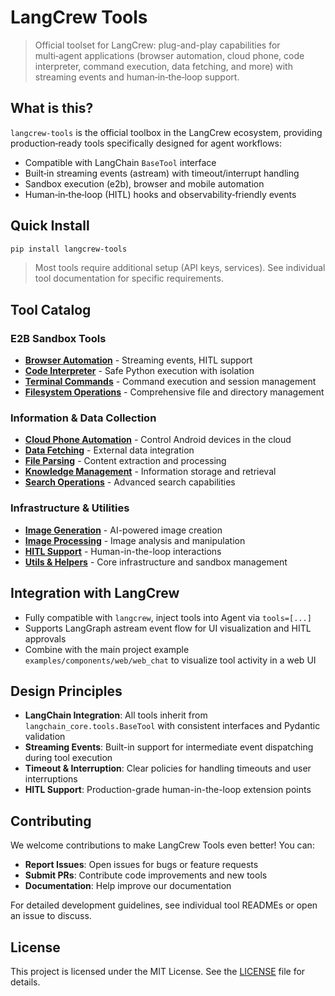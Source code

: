 # LangCrew Tools

> Official toolset for LangCrew: plug-and-play capabilities for multi‑agent applications (browser automation, cloud phone, code interpreter, command execution, data fetching, and more) with streaming events and human‑in‑the‑loop support.

## What is this?

`langcrew-tools` is the official toolbox in the LangCrew ecosystem, providing production‑ready tools specifically designed for agent workflows:
- Compatible with LangChain `BaseTool` interface
- Built‑in streaming events (astream) with timeout/interrupt handling
- Sandbox execution (e2b), browser and mobile automation
- Human‑in‑the‑loop (HITL) hooks and observability‑friendly events

## Quick Install

```bash
pip install langcrew-tools
```

> Most tools require additional setup (API keys, services). See individual tool documentation for specific requirements.

## Tool Catalog

### E2B Sandbox Tools
- **[Browser Automation](./langcrew_tools/browser/README.md)** - Streaming events, HITL support
- **[Code Interpreter](./langcrew_tools/code_interpreter/README.md)** - Safe Python execution with isolation
- **[Terminal Commands](./langcrew_tools/commands/README.md)** - Command execution and session management
- **[Filesystem Operations](./langcrew_tools/filesystem/README.md)** - Comprehensive file and directory management

### Information & Data Collection
- **[Cloud Phone Automation](./langcrew_tools/cloud_phone/README.md)** - Control Android devices in the cloud
- **[Data Fetching](./langcrew_tools/fetch/README.md)** - External data integration
- **[File Parsing](./langcrew_tools/file_parser/README.md)** - Content extraction and processing
- **[Knowledge Management](./langcrew_tools/knowledge/README.md)** - Information storage and retrieval
- **[Search Operations](./langcrew_tools/search/README.md)** - Advanced search capabilities

### Infrastructure & Utilities
- **[Image Generation](./langcrew_tools/image_gen/README.md)** - AI-powered image creation
- **[Image Processing](./langcrew_tools/image_parser/README.md)** - Image analysis and manipulation
- **[HITL Support](./langcrew_tools/hitl/README.md)** - Human-in-the-loop interactions
- **[Utils & Helpers](./langcrew_tools/utils/README.md)** - Core infrastructure and sandbox management

## Integration with LangCrew

- Fully compatible with `langcrew`, inject tools into Agent via `tools=[...]`
- Supports LangGraph astream event flow for UI visualization and HITL approvals
- Combine with the main project example `examples/components/web/web_chat` to visualize tool activity in a web UI

## Design Principles

- **LangChain Integration**: All tools inherit from `langchain_core.tools.BaseTool` with consistent interfaces and Pydantic validation
- **Streaming Events**: Built-in support for intermediate event dispatching during tool execution
- **Timeout & Interruption**: Clear policies for handling timeouts and user interruptions
- **HITL Support**: Production-grade human-in-the-loop extension points

## Contributing

We welcome contributions to make LangCrew Tools even better! You can:

- **Report Issues**: Open issues for bugs or feature requests
- **Submit PRs**: Contribute code improvements and new tools
- **Documentation**: Help improve our documentation

For detailed development guidelines, see individual tool READMEs or open an issue to discuss.

## License

This project is licensed under the MIT License. See the [LICENSE](./LICENSE) file for details.

